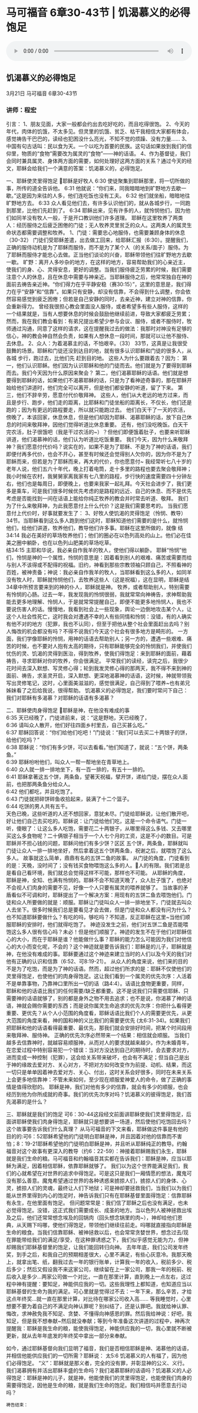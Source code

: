 # 马可福音 6章30-43节 | 饥渴慕义的必得饱足

<audio style="width: 100%;" preload="false" controls controlslist="nodownload"><source src="https://file.simai.life/audio/mp3/ke_6_30-43_210321.mp3" type="audio/mpeg">Your browser does not support the audio element.</audio>

## 饥渴慕义的必得饱足
3月21日 
马可福音 6章30-43节
### 讲师：程宏



引言：
1、朋友见面，大家一般都会约出去吃好吃的，而且吃得很饱。
2、今天的年代，肉体的饥饿，不太多见。但灵里的饥饿、贫乏、枯干我相信大家都有体会，感觉祷告干巴巴的，读经也犯困没什么亮光，不知不觉的烦躁、没有力量……
3、中国有句古话叫：民以食为天。一个以吃为首要的民族。这句话如果放到我们的信仰里，物质的“食物”需要改为属灵的“食物”——神的话语。
4、作为基督徒，我们会同时兼具属灵、身体两方面的需要，如何处理好这两方面的关系？通过今天的经文，耶稣会给我们一个满意的答案：饥渴慕义的，必得饱足。

一、耶稣使灵里得饱足
耶稣是好牧人
6:30 使徒聚集到耶稣那里，将一切所做的事，所传的道全告诉他。
6:31 他就说：“你们来，同我暗暗地到旷野地方去歇一歇。”这是因为来往的人多，他们连吃饭也没有工夫。
6:32 他们就坐船，暗暗地往旷野地方去。
6:33 众人看见他们去，有许多认识他们的，就从各城步行，一同跑到那里，比他们先赶到了。
6:34 耶稣出来，见有许多的人，就怜悯他们，因为他们如同羊没有牧人一般，于是开口教训他们许多道理。
耶稣在这里牧养了两类人：经历服侍之后疲乏困倦的门徒；无人牧养灵里贫乏的众人。这两类人的属灵生命状态都需要调整和牧养。
1、门徒：需要忠心地服侍，也需要兼顾身体的休息（30-32）
门徒们受耶稣差遣，出去做工回来，给耶稣汇报（6:30）。提醒我们，正确的服侍动机是为了耶稣而服侍，而不是为了某个人（的关系/面子）服侍。为了耶稣而服侍才能忠心去做。正当他们谈论的兴奋，耶稣带领他们往旷野地方去歇一歇。
旷野：离开人多吵杂的地方，在这样的地方，容易帮助我们的心亲近主，使我们的身、心、灵得安息，更好的调整。当我们服侍疲乏劳累的时候，我们需要注意个人的休息，且在休息中需要与神亲近。当耶稣服侍之后，他常常独自在神的面前去祷告亲近神。“你们得力在乎平静安稳（赛30:15）”，这里的意思是，我们得力在乎“安静”和“信靠”。如果只有安静，却没有信靠，不会得到什么调整，你会依然容易感觉到疲乏困倦；但若是自己安静的同时，去亲近神，建立对神的信靠，你会重新得力。
曾经我很担心教会里面没人服侍，或者希望多有些人服侍，这样的一个结果就是，当有人想要休息的时候会鼓励他继续前进，导致大家都疲乏劳累；然而，我在我们教会看到：有弟兄提出希望少参与会议、服侍，或者不服侍时，牧师通过沟通，同意了这样的请求，这在提醒我过去的做法：我那时对神没有足够的信心，神的教会神自然会负责，如果有人想休息一段时间，那就可以让他不服侍、去休息。 
2、众人：为着渴慕主的话，不怕艰辛。（33）
33节，这真是让我很受鼓舞的场景。耶稣和门徒还没到达目的地，就有很多认识耶稣和门徒的很多人，从各城 步行，跑过去，比他们先 赶到目的地。
这些人为什么要跟着去？因为：
第一，他们认识耶稣。他们因为认识耶稣和他的门徒而去。他们就是为了要得到耶稣而去。我们今天因为什么原因来聚会？
第二，他们渴慕耶稣的话语。他们就是想要得到耶稣的话，如果他们不渴慕耶稣的话，只是为了看神迹奇事的，那在耶稣开始给他们讲道时，他们完全可以离开，但是他们都安静的听道，留了下来。
第三，他们不辞辛劳，愿意付代价敬拜神。
这些人，他们从大老远的地方过来，而且是步行、跑步，他们走的距离，比耶稣和门徒坐船的距离长，不仅长，他们还是跑的；因为有更远的路程要走，所以就只能跑过去。
他们白天干了一天的农活，傍晚了，本该回家，休息休息，但是他们却因为耶稣、渴慕耶稣的话，放下自己休息的时间来敬拜神，因他们觉得听道比休息重要。
还有，他们没吃晚饭。白天干完农活，肚子很饿吧（我是干过农活的~）？但他们即便饿着肚子，也要来听耶稣讲道，他们渴慕神的话，他们认为听道比吃饭重要。
我们今天，因为什么来敬拜神？我们愿意付代价吗？说实在的，如果不是为了耶稣、不是为了神的话语，我们即便付再多代价，也会不开心，甚至有时候还会觉得别人欠你的，因为你不是为了耶稣而来，但若是为了耶稣而来，再大的代价，你也愿意付~ 
我经常听七八十岁的老年人说，他们五六十年代，晚上打着电筒，走十多里的路程也要去聚会敬拜神；我小时候在农村，我舅舅家离我家有七八里的路程，步行快的速度需要四十分钟左右，他们也是每周日，即便晚上，也要来我家一起礼拜。今天社会进步了，我们更多是乘车，可是我们很多时候优先考虑的是路程的远近、自己的休息、而不是优先考虑是否能找到一间在话语上能给你纯正牧养的教会并时常去听道、敬拜。
我们为了什么来敬拜神，为此我愿意付上什么代价？这是我们需要思考的。
当我们愿意付上代价时，好事就要发生了：
3、好牧人使饥渴的灵得饱足（怜悯、教导）
	34节。当耶稣看到这么多人跑到他们这时，耶稣知道他们需要的是什么，就怜悯他们，给他们讲道，牧养他们，教导他们许多事。耶稣在这里所做的，就像
结34:14  我必在美好的草场牧养他们；他们的圈必在以色列高处的山上。他们必在佳美之圈中躺卧，也在以色列山肥美的草场吃草。  
结34:15  主耶和华说，我必亲自作我羊的牧人，使他们得以躺卧。
	耶稣“怜悯”他们，怜悯是神的一个属性，怜悯的意思是：因着看到别人的艰难、痛苦或需要而给与别人不该得或不配得的祝福。旧约，神看到那些宗教领袖只顾自己，不照看神的百姓，被神责备；神说：我必亲自作我羊的牧人，当耶稣看到这么多的人，如同羊没有牧人时，耶稣就怜悯他们，去牧养这些人（这是祝福），这在显明，耶稣是结34章中所预言要来到的神的仆人，耶稣就是神。
	牧养，或者帮助别人，特别需要有怜悯的心肠。过去一年，我发现我的怜悯很弱，我就常常向神祷告，求神帮助我能去更多地理解、怜悯人，于是就常常提醒自己，即便不能更多地怜悯人，我也不要说伤害人的话。慢慢地，我看到社会上一些现象，舆论一边倒地攻击某个人，让这个人社会性死亡，这时我会对遭遇不幸的人有些同情和怜悯：没错，有的人确实有他不对的地方（犯罪，我也不认同），但至于把他从整个社会里面赶出去吗？别人悔改的机会都没有吗？不得不说我们今天这个社会有很多地方是畸形的。
	一方面，我们学像耶稣的怜悯，用神的话语去帮助别人；另一方的，遭遇一些艰难、痛苦的时候，也不要对人抱有太高的期待，只有耶稣能够完全的怜悯我们，并使我们忧伤的灵、饥渴的灵得到医治，得到牧养，使我们得饱足：来到耶稣的面前，藉着祷告，寻求耶稣对你的牧养，你会很满足。
平常我们的读经，读完之后，我很少花时间去深入默想、写灵修心得；轮到我发灵修心得的那两天，我不得不来到神的面前、祷告，求圣灵开启，深入默想、更深地渴慕神的话语，这时候，神就带领我写出灵修笔记，这时，心里面美滋滋的，感觉很满足，自己得到了喂养~也有弟兄姊妹看了之后给我说，很得帮助。
	饥渴慕义的必得饱足，我们要时常问下自己：我们对耶稣有多渴慕？对耶稣的话语有多渴慕？ 

二、耶稣使肉身得饱足
			耶稣是神，在他没有难成的事		
6:35  天已经晚了，门徒进前来，说：“这是野地，天已经晚了，  
6:36  请叫众人散开，他们好往四面乡村里去，自己买甚么吃。”  
6:37  耶稣回答说：“你们给他们吃吧！”门徒说：“我们可以去买二十两银子的饼，给他们吃吗？”  
6:38  耶稣说：“你们有多少饼，可以去看看。”他们知道了，就说：“五个饼，两条鱼。”  
6:39  耶稣吩咐他们，叫众人一帮一帮地坐在青草地上。  
6:40  众人就一排一排地坐下，有一百一排的，有五十一排的。  
6:41  耶稣拿著这五个饼，两条鱼，望著天祝福，擘开饼，递给门徒，摆在众人面前，也把那两条鱼分给众人。  
6:42  他们都吃，并且吃饱了。  
6:43  门徒就把碎饼碎鱼收拾起来，装满了十二个篮子。　  
6:44  吃饼的男人共有五千。  
	天色已晚，这些听道的人还不想回家，意犹未尽。门徒给耶稣说，让他们散开吧，好让他们自己去买吃的。耶稣说：让门徒给他们吃，这是一个命令语气。门徒一听，傻眼了：让这么多人吃饱，需要花二十两银子，从哪里得这么多钱、又去哪里买这么多食物呢？二十俩银子相当于一个人七个月的工资，这是不小的数目。可是耶稣并不担心钱的问题，耶稣问他们有多少饼？区区 五个饼，两条鱼，耶稣就叫门徒让众人一排一排地坐好，然后拿着这五个饼两条鱼，祝谢之后，就喂饱了这么多人。
	故事就这么简单，鼎鼎有名的五饼二鱼的故事。
	从门徒的角度，门徒看到的是：天晚，没时间了；没有钱买食物喂饱这么多的人。人的有限。我们若是总是看自己看环境，我们就总会觉得这样不可能，那样也不可能。
	从耶稣的角度，耶稣是神，全知、也满有怜悯的。耶稣不会不知道天晚了，众人肚子饿了，也绝对不会视人们肉身的需要不见，好像一个人只要有属灵的喂养就够了。
	当故事的矛盾看似不可调和时，耶稣提出了一个解决方案：用现有的五饼二鱼去喂饱他们。门徒和众人所要做的就是：顺服。耶稣让门徒叫众人一排一排地坐下，门徒就去叫众人去坐下。很多时候我们总是要看见才会去做，但是门徒和众人都没有问为什么？也不知道耶稣要做什么？有吃的吗，够吃吗？不知道，反正耶稣在这里~当他们顺服耶稣的安排时，他们就得吃饱了。
	神迹没发生之前，他们对五饼二鱼是否能喂饱这么多人很有信心吗？未必！但是他们顺服了。神迹的发生不在于他们对耶稣信心的大小，而在于耶稣是谁？他能做什么事？耶稣的能力怎么可能因为我们对他信心的大小而变化呢，不会的？这个神迹就是要告诉我们：耶稣是的儿子，耶稣就是神，在他没有难成的事。耶稣要通过这个神迹来建立当时的人们以及今天的我们对他有正确的认识和信靠（6:52、可8:19-21）。
	从众人的角度来说，他们来的目的不是为了吃饱，而是为了神的话语。然而，超过他们所求的是：耶稣不仅使他们的灵里得饱足，也使他们的肉身得饱足。这让我们看到一个属灵的优先次序：人活着不是单靠事物，乃靠神口里所出一切的话（路4:4）。话语比食物更重要，同样，耶稣和他的话语比我们的任何需要/缺乏都重要。这不是说我们只需要信耶稣、只需要神的话语就够了，别的都是身外之物不用去追求；也不是说，你渴慕了神的话语，神就会赐你需要的东西；而是说你属灵生命追求的优先次序：你把什么看得更重要、更优先？从个人小范围的角度看，耶稣话语比我们个人的需要更优先，从更大范围的角度来看，神的国和神的义比我们的需要更优先 (太6:31-34)。如果我们把耶稣和他的话语看得最重要、最优先，那我们就会安排好时间，把某个时间段用来敬拜神、服侍神。
	正确的优先次序必然带来一个结果：相信就会顺服。 
	当我们越多去信靠神时，就越容易顺服神，从而对人的要求就越来越少。作为未婚青年，在恋爱过程中特别容易犯一个错误：当对方没达到自己的期待时，会去要求对方，进而变成一种控制（犯罪），这会给关系带来破坏，也会有不满足；但当自己是出于神的缘故去爱对方、关心对方，不把对方如何改变作为前提、动机、结果，而这一切只是单单因着神去爱对方、关心、付出，这时关系会好很多，同时在未来关系上会更多地信靠神：不管未来如何，至少现在顺服爱神爱人的命令，做了正确的事情是值得欣慰的。
	耶稣是神，我们对他有多少的信靠，就会有多少的顺服，也会经历到他为你所成就的奇事。我们的优先次序对吗？饥渴慕义的彼得饱足，我们首先渴慕的是什么？

三、耶稣就是我们的饱足
  	可6：30-44这段经文前面讲耶稣使我们灵里得饱足，后面讲耶稣使我们肉身得饱足，耶稣就只是想要讲一场道，然后使他们吃饱回去吗？这个故事要告诉我们什么真理？
	从马可福音的下文来看，耶稣做这件事是有他的目的的:可6：52耶稣希望他的门徒明白耶稣是神，并且因着对他的信靠而不害怕；8：19-21耶稣希望他的门徒明白耶稣是神，并且听从耶稣纯正的教导。约翰福音对这个故事有更深入的教导（约6：22-59）：神接着耶稣赐我们永生，耶稣就是我们生命的粮。马可福音和约翰福音其实都在告诉我们：耶稣是神，应当以耶稣为满足，因着相信耶稣，依靠耶稣就够了。
	我们以为这个世界能满足我们，我们的心就希望在对世界的追求中得饱足。可是这只是我们一厢情愿的想法，魔鬼可没有那么善意。魔鬼希望通过世界的各种诱惑来掳掠人们，掳掠人们的身体、心灵，掳掠人们的灵魂，最终让人们下地狱；可是神却要拯救我们，当我们以为我们能从世界里得到内心的饱足时，神告诉我们只有在耶稣基督里面得饱足：信靠耶稣有永生，在他里面有饱足。 
	但问题常常是：我们信了耶稣之后也没有满足，也未必觉得饱足。没错，这正式我们需要成长、成圣的地方。当以色列人被神拯救出埃及之后，他们还常常想念埃及的回锅肉（回头想念锅里的肉~），神却给他们恩典，从天赐下吗哪，使他们得饱足，带领他们继续往前走。吗哪就直接指向耶稣是生命的粮食。当我们信靠耶稣、被神拯救以后，也会常常贪婪世界，想念过去/现在罪能带给我们的满足/享受，在这种罪诱惑之下，我们似乎感觉无能为力，但神却赐我们耶稣基督里的饱足，让我们能回转归向神。
	去年年底，我们公司发年终奖，到手之后，和我自己的预期相差很大，心里不满足，有些心灰意冷。我那天晚上，就拿出笔、纸，翻我过去一年的银行账单，计算我一年的收入，税前多少、税后多少；然后又假设我不来这家公司，继续留在上一家公司，那我一年的税前、税后收入是多少…两家公司做一个对比，一直在那里计算，直到晚上一点左右，这过程中神有提醒：要知足，神能供应我的一切。这些我理性上都知道，也知道应当以耶稣基督的生命为我的满足。可心里就是觉得过不去：一年下来，那么辛苦，才给这点年终奖…就一直在那里计算，对比待在哪家公司收入高……
	等我睡觉时，心里想要不要为着自己的不满足向神认罪呢？别纠结了，还是认罪吧。我就给神认罪、悔改，求神赦免我不知足、贪婪、不懂得向神感恩的罪。然后我给神说：好吧，我知足，但是我不想奉献~然后就没奉献；等到今年准备这次讲道的过程中，神再次提醒我：耶稣是我生命的粮，能使我得饱足，神能供应我的一切，我心里就不断被更新，就从去年年底发的年终奖中拿出一部分来奉献。
	
如今，通过耶稣基督向我们显明了福音，我们是否相信耶稣是神、渴慕他的话语，并相信他能供应我们的一切所需？耶稣说：
太5:6  饥渴慕义的人有福了，因为他们必得饱足。
	“义”：耶稣就是那义者，完全的没有罪，并彰显神的公义、义行。我们渴慕拥有并活出耶稣丰盛的生命吗？我们渴慕耶稣的话语吗？饥渴慕义的人必得饱足：耶稣是神的儿子，就是神，他能使我们的灵里得饱足，也能使我们肉身的需要得饱足，因他是生命的粮，就是我们生命的饱足。我们相信吗并愿意去行动吗？

	祷告结束：





